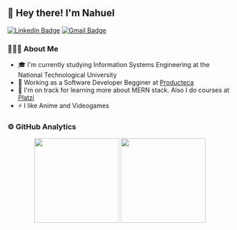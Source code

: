 ## 👋 Hey there! I'm Nahuel
[![Linkedin Badge](https://img.shields.io/badge/-LinkedIn-blue?style=flat&logo=Linkedin&logoColor=white&link=https://www.linkedin.com/in/nahuelfarias-/)](https://www.linkedin.com/in/nahuelfarias-/)
[![Gmail Badge](https://img.shields.io/badge/-Email-c14438?style=flat&logo=Gmail&logoColor=white&link=mailto:nahuelfarias812@gmail.com)](mailto:nahuelfarias812@gmail.com)
### 👨🏻‍💻 About Me
- 🎓 I'm currently studying Information Systems Engineering at the National Technological University
- 💼  Working as a Software Developer Begginer at [Producteca](https://www.producteca.com/)
- 🌱 I'm on track for learning more about MERN stack. Also I do courses at [Platzi](https://platzi.com/)
- ⚡ I like Anime and Videogames

### ⚙️ GitHub Analytics
<div align="center">
<img height="190em" src="https://github-readme-stats.vercel.app/api/top-langs/?username=NahuelFarias&layout=compact&langs_count=8&theme=github_dark&hide_border=true"/> 
<img height="190em" src="https://github-readme-stats.vercel.app/api?username=NahuelFarias&show_icons=true&theme=github_dark&include_all_commits=true&count_private=true&hide_border=true"/>
</div>